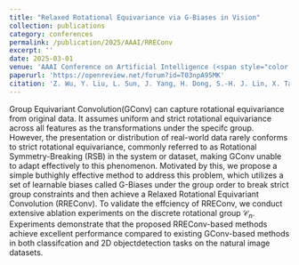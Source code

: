 ```yaml
---
title: "Relaxed Rotational Equivariance via G-Biases in Vision"
collection: publications
category: conferences
permalink: /publication/2025/AAAI/RREConv
excerpt: ''
date: 2025-03-01
venue: 'AAAI Conference on Artificial Intelligence (<span style="color:red">Selected as Oral</span>)'
paperurl: 'https://openreview.net/forum?id=T03npA95MK'
citation: 'Z. Wu, Y. Liu, L. Sun, J. Yang, H. Dong, S.-H. J. Lin, X. Tang, J. Mi, B. Jin, and X. Wei, "Relaxed Rotational Equivariance via G-Biases in Vision," in AAAI Conference on Artificial Intelligence, 2025.'
---
```


Group Equivariant Convolution(GConv) can capture rotational equivariance from original data. It assumes uniform and strict rotational equivariance across all features as the transformations under the specifc group. However, the presentation or distribution of real-world data rarely conforms to strict rotational equivariance, commonly referred to as Rotational Symmetry-Breaking (RSB) in the system or dataset, making GConv unable to adapt effectively to this phenomenon. Motivated by this, we propose a simple buthighly effective method to address this problem, which utilizes a set of learnable biases called G-Biases under the group order to break strict group constraints and then achieve a Relaxed Rotational Equivariant Convolution (RREConv). To validate the effciency of RREConv, we conduct extensive ablation experiments on the discrete rotational group $\mathcal{C}_{n}$. Experiments demonstrate that the proposed RREConv-based methods achieve excellent performance compared to existing GConv-based methods in both classifcation and 2D objectdetection tasks on the natural image datasets.
